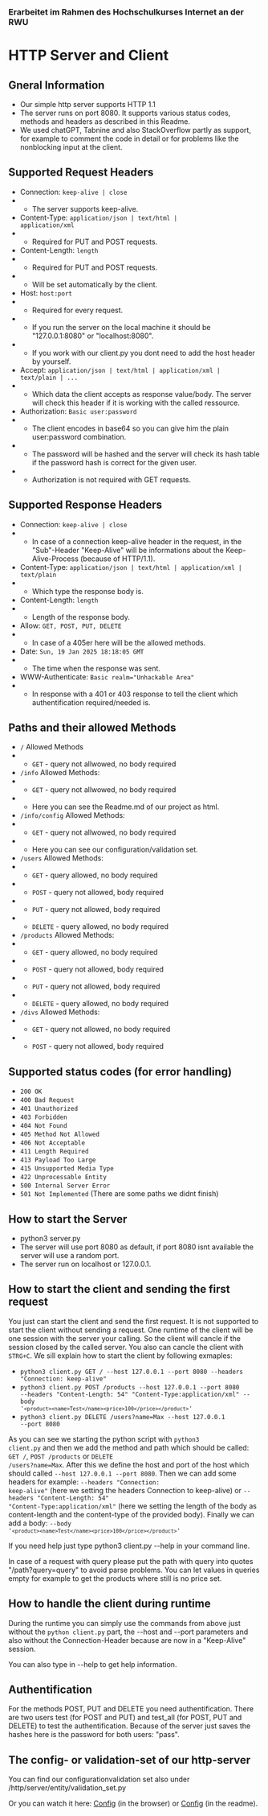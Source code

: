 ### Erarbeitet im Rahmen des Hochschulkurses Internet an der RWU

# HTTP Server and Client

## Gneral Information
- Our simple http server supports HTTP 1.1
- The server runs on port 8080. It supports various status codes, methods and headers as described in this Readme. 
- We used chatGPT, Tabnine and also StackOverflow partly as support, for example to comment the code in detail or for problems like the nonblocking input at the client.

## Supported Request Headers
- Connection: <code>keep-alive | close</code>
- - The server supports keep-alive.
- Content-Type: <code>application/json | text/html | application/xml</code>
- - Required for PUT and POST requests.
- Content-Length: <code>length</code>
- - Required for PUT and POST requests.
- - Will be set automatically by the client.
- Host: <code>host:port</code>
- - Required for every request.
- - If you run the server on the local machine it should be "127.0.0.1:8080" or "localhost:8080".
- - If you work with our client.py you dont need to add the host header by yourself.
- Accept: <code>application/json | text/html | application/xml | text/plain | ...</code>
- - Which data the client accepts as response value/body. The server will check this header if it is working with the called ressource.
- Authorization: <code>Basic user:password</code>
- - The client encodes in base64 so you can give him the plain user:password combination.
- - The password will be hashed and the server will check its hash table if the password hash is correct for the given user.
- - Authorization is not required with GET requests.

## Supported Response Headers
- Connection: <code>keep-alive | close</code>
- - In case of a connection keep-alive header in the request, in the "Sub"-Header "Keep-Alive" will be informations about the Keep-Alive-Process (because of HTTP/1.1).
- Content-Type: <code>application/json | text/html | application/xml | text/plain</code>
- - Which type the response body is.
- Content-Length: <code>length</code>
- - Length of the response body.
- Allow: <code>GET, POST, PUT, DELETE</code>
- - In case of a 405er here will be the allowed methods.
- Date: <code>Sun, 19 Jan 2025 18:18:05 GMT</code>
- - The time when the response was sent.
- WWW-Authenticate: <code>Basic realm="Unhackable Area"</code>
- - In response with a 401 or 403 response to tell the client which authentification required/needed is.

## Paths and their allowed Methods 
- <code>/</code> Allowed Methods
- - <code>GET</code> - query not allwowed, no body required
- <code>/info</code> Allowed Methods:
- - <code>GET</code> - query not allwowed, no body required
- - Here you can see the Readme.md of our project as html.
- <code>/info/config</code> Allowed Methods:
- - <code>GET</code> - query not allwowed, no body required
- - Here you can see our configuration/validation set.
- <code>/users</code> Allowed Methods:
- - <code>GET</code> - query allowed, no body required
- - <code>POST</code> - query not allowed, body required
- - <code>PUT</code> - query not allowed, body required
- - <code>DELETE</code> - query allowed, no body required
- <code>/products</code> Allowed Methods:
- - <code>GET</code> - query allowed, no body required
- - <code>POST</code> - query not allowed, body required
- - <code>PUT</code> - query not allowed, body required
- - <code>DELETE</code> - query allowed, no body required
- <code>/divs</code> Allowed Methods:
- - <code>GET</code> - query not allowed, no body required
- - <code>POST</code> - query not allowed, body required

## Supported status codes (for error handling)
- <code>200 OK</code>
- <code>400 Bad Request</code>
- <code>401 Unauthorized</code>
- <code>403 Forbidden</code>
- <code>404 Not Found</code>
- <code>405 Method Not Allowed</code>
- <code>406 Not Acceptable</code>
- <code>411 Length Required</code>
- <code>413 Payload Too Large</code>
- <code>415 Unsupported Media Type</code>
- <code>422 Unprocessable Entity</code>
- <code>500 Internal Server Error</code>
- <code>501 Not Implemented</code> (There are some paths we didnt finish)

## How to start the Server
- python3 server.py
- The server will use port 8080 as default, if port 8080 isnt available the server will use a random port.
- The server run on localhost or 127.0.0.1.

## How to start the client and sending the first request
You just can start the client and send the first request. It is not supported to start the client without sending a request. One runtime of the client will be one session with the server your calling. So the client will cancle if the session closed by the called server. You also can cancle the client with <code>STRG+C</code>.
We sill explain how to start the client by following exmaples:
- <code>python3 client.py GET / --host 127.0.0.1 --port 8080 --headers "Connection: keep-alive"</code>
- <code>python3 client.py POST /products --host 127.0.0.1 --port 8080 --headers "Content-Length: 54" "Content-Type:application/xml" --body '`<product><name>Test</name><price>100</price></product>`'</code>
- <code>python3 client.py DELETE /users?name=Max --host 127.0.0.1 --port 8080</code>

As you can see we starting the python script with <code>python3 client.py</code> and then we add the method and path which should be called: <code>GET /</code>, <code>POST /products</code> or <code>DELETE /users?name=Max</code>. After this we define the host and port of the host which should called <code>--host 127.0.0.1 --port 8080</code>. Then we can add some headers for example: <code>--headers "Connection: keep-alive"</code> (here we setting the headers Connection to keep-alive) or <code>--headers "Content-Length: 54" "Content-Type:application/xml"</code> (here we setting the length of the body as content-length and the content-type of the provided body). Finally we can add a body: <code>--body '`<product><name>Test</name><price>100</price></product>`'</code>

If you need help just type python3 client.py --help in your command line.

In case of a request with query please put the path with query into quotes "/path?query=query" to avoid parse problems.
You can let values in queries empty for example to get the products where still is no price set.

## How to handle the client during runtime
During the runtime you can simply use the commands from above just without the <code>python client.py</code> part, the --host and --port parameters and also without the Connection-Header because are now in a "Keep-Alive" session. 

You can also type in --help to get help information.


## Authentification
For the methods POST, PUT and DELETE you need authentification. There are two users test (for POST and PUT) and test_all (for POST, PUT and DELETE) to test the authentification. Because of the server just saves the hashes here is the password for both users: "pass".

## The config- or validation-set of our http-server
You can find our configurationvalidation set also under /http/server/entity/validation_set.py

Or you can watch it here: [Config](/info/config) (in the browser) or [Config](http/server/entity/validation_set.py) (in the readme).

